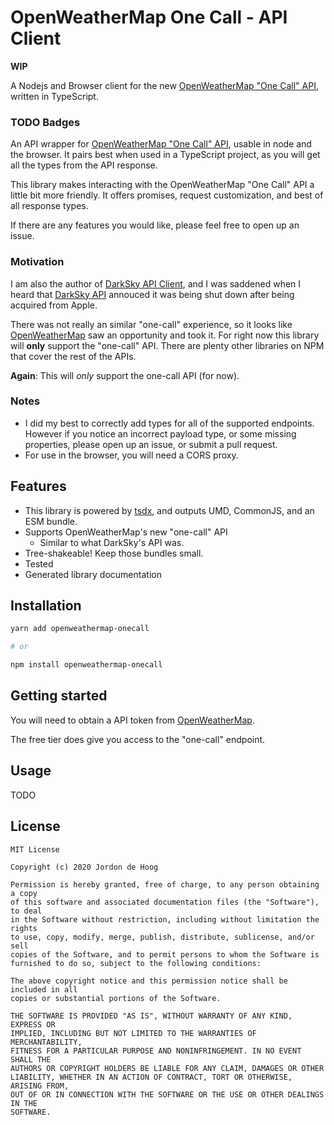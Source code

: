# OpenWeatherMap One Call - API Client

**WIP**

A Nodejs and Browser client for the new [OpenWeatherMap "One Call" API](https://openweathermap.org/api/one-call-api), written in TypeScript.

### TODO Badges

An API wrapper for [OpenWeatherMap "One Call" API](https://openweathermap.org/api/one-call-api), usable in node and the browser. It pairs best when used in a TypeScript project, as you will get all the types from the API response.

This library makes interacting with the OpenWeatherMap "One Call" API a little bit more friendly. It offers promises, request customization, and best of all response types.

If there are any features you would like, please feel free to open up an issue.

### Motivation

I am also the author of [DarkSky API Client](https://github.com/worldturtlemedia/darksky-api), and I was saddened when I heard that [DarkSky API](https://blog.darksky.net/) annouced it was being shut down after being acquired from Apple.

There was not really an similar "one-call" experience, so it looks like [OpenWeatherMap](https://openweathermap.org/api/one-call-api) saw an opportunity and took it. For right now this library will **only** support the "one-call" API. There are plenty other libraries on NPM that cover the rest of the APIs.

**Again**: This will _only_ support the one-call API (for now).

### Notes

- I did my best to correctly add types for all of the supported endpoints. However if you notice an incorrect payload type, or some missing properties, please open up an issue, or submit a pull request.
- For use in the browser, you will need a CORS proxy.

## Features

- This library is powered by [tsdx](https://tsdx.io/), and outputs UMD, CommonJS, and an ESM bundle.
- Supports OpenWeatherMap's new "one-call" API
  - Similar to what DarkSky's API was.
- Tree-shakeable! Keep those bundles small.
- Tested
- Generated library documentation

## Installation

```bash
yarn add openweathermap-onecall

# or

npm install openweathermap-onecall
```

## Getting started

You will need to obtain a API token from [OpenWeatherMap](https://openweathermap.org/price).

The free tier does give you access to the "one-call" endpoint.

## Usage

TODO

## License

```text
MIT License

Copyright (c) 2020 Jordon de Hoog

Permission is hereby granted, free of charge, to any person obtaining a copy
of this software and associated documentation files (the "Software"), to deal
in the Software without restriction, including without limitation the rights
to use, copy, modify, merge, publish, distribute, sublicense, and/or sell
copies of the Software, and to permit persons to whom the Software is
furnished to do so, subject to the following conditions:

The above copyright notice and this permission notice shall be included in all
copies or substantial portions of the Software.

THE SOFTWARE IS PROVIDED "AS IS", WITHOUT WARRANTY OF ANY KIND, EXPRESS OR
IMPLIED, INCLUDING BUT NOT LIMITED TO THE WARRANTIES OF MERCHANTABILITY,
FITNESS FOR A PARTICULAR PURPOSE AND NONINFRINGEMENT. IN NO EVENT SHALL THE
AUTHORS OR COPYRIGHT HOLDERS BE LIABLE FOR ANY CLAIM, DAMAGES OR OTHER
LIABILITY, WHETHER IN AN ACTION OF CONTRACT, TORT OR OTHERWISE, ARISING FROM,
OUT OF OR IN CONNECTION WITH THE SOFTWARE OR THE USE OR OTHER DEALINGS IN THE
SOFTWARE.
```
